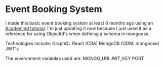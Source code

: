 # Event Booking System

I made this basic event booking system at least 6 months ago using an [Academind tutorial](https://www.youtube.com/watch?v=7giZGFDGnkc&list=PL55RiY5tL51rG1x02Yyj93iypUuHYXcB_). I'm just updating it now because I just used it as a reference for using ObjectId's when defining a schema in mongoose.

Technologies include:
    GraphQL
    React (CRA)
    MongoDB (ODM: mongoose)
    JWT's

The environment variables used are:
    MONGO_URI
    JWT_KEY
    PORT
